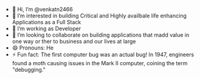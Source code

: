 - 👋 Hi, I’m @venkatn2466
- 👀 I’m interested in building Critical and Highly availbale  life enhancing Applications as a Full Stack
- 🌱 I’m working as Developer
- 💞️ I’m looking to collaborate on building applications that madd value in one way or ther to business and our lives  at large
- 😄 Pronouns: He
- ⚡ Fun fact: The first computer bug was an actual bug! In 1947, engineers found a moth causing issues in the Mark II computer, coining the term "debugging."

<!---
venkatn2466/venkatn2466 is a ✨ special ✨ repository because its `README.md` (this file) appears on your GitHub profile.
You can click the Preview link to take a look at your changes.
--->
